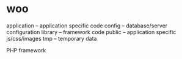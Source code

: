 woo
===

application – application specific code
config – database/server configuration
library – framework code
public – application specific js/css/images
tmp – temporary data

PHP framework
